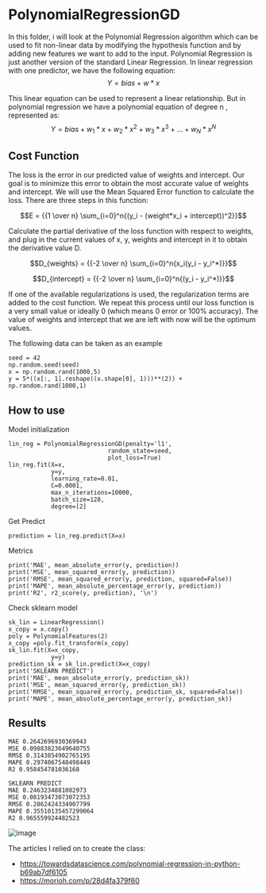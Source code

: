 # PolynomialRegressionGD
In this folder, i will look at the Polynomial Regression algorithm which can be used to fit non-linear data by modifying the hypothesis function and by adding new features we want to add to the input.
Polynomial Regression is just another version of the standard Linear Regression.
In linear regression with one predictor, we have the following equation:
$$Y = {bias + w * x}$$

This linear equation can be used to represent a linear relationship. But in polynomial regression we have a polynomial equation of degree n , represented as:
$$Y = {bias + w_1 * x + w_2 * x^2 + w_3 * x^3 + ... + w_N * x^N}$$

## Cost Function
The loss is the error in our predicted value of weights and intercept. Our goal is to minimize this error to obtain the most accurate value of weights and intercept.
We will use the Mean Squared Error function to calculate the loss. There are three steps in this function:

$$E = {{1 \over n} \sum_{i=0}^n{(y_i - (weight*x_i + intercept))^2}}$$

Calculate the partial derivative of the loss function with respect to weights, and plug in the current values of x, y, weights and intercept in it to obtain the derivative value D.

$$D_{weights} = {{-2 \over n} \sum_{i=0}^n{x_i(y_i - y_i^*)}}$$

$$D_{intercept} = {{-2 \over n} \sum_{i=0}^n{(y_i - y_i^*)}}$$

If one of the available regularizations is used, the regularization terms are added to the cost function.
We repeat this process until our loss function is a very small value or ideally 0 (which means 0 error or 100% accuracy). The value of weights and intercept that we are left with now will be the optimum values.

The following data can be taken as an example
```
seed = 42
np.random.seed(seed)
x = np.random.rand(1000,5)
y = 5*((x[:, 1].reshape((x.shape[0], 1)))**(2)) + np.random.rand(1000,1)
```
## How to use
Model initialization
```
lin_reg = PolynomialRegressionGD(penalty='l1',
                            random_state=seed,
                            plot_loss=True)
lin_reg.fit(X=x,
            y=y,
            learning_rate=0.01,
            C=0.0001,
            max_n_iterations=10000,
            batch_size=128,
            degree=[2]
```
Get Predict
```
prediction = lin_reg.predict(X=x)
```
Metrics
```
print('MAE', mean_absolute_error(y, prediction))
print('MSE', mean_squared_error(y, prediction))
print('RMSE', mean_squared_error(y, prediction, squared=False))
print('MAPE', mean_absolute_percentage_error(y, prediction))
print('R2', r2_score(y, prediction), '\n')
```
Check sklearn model
```
sk_lin = LinearRegression()
x_copy = x.copy()
poly = PolynomialFeatures(2)
x_copy =poly.fit_transform(x_copy)
sk_lin.fit(X=x_copy, 
            y=y)
prediction_sk = sk_lin.predict(X=x_copy)
print('SKLEARN PREDICT')
print('MAE', mean_absolute_error(y, prediction_sk))
print('MSE', mean_squared_error(y, prediction_sk))
print('RMSE', mean_squared_error(y, prediction_sk, squared=False))
print('MAPE', mean_absolute_percentage_error(y, prediction_sk))
```
## Results
```
MAE 0.2642696930369943
MSE 0.09883823649640755
RMSE 0.3143854902765195
MAPE 0.2974067548498449
R2 0.958454781036168

SKLEARN PREDICT
MAE 0.2463234881082973
MSE 0.08193473073072353
RMSE 0.2862424334907799
MAPE 0.35510135457299064
R2 0.965559924482523
```
![image](https://user-images.githubusercontent.com/88197584/229350603-be91f9bf-5e83-4859-aed6-8cf680da3b1a.png)

The articles I relied on to create the class:
 - https://towardsdatascience.com/polynomial-regression-in-python-b69ab7df6105
 - https://morioh.com/p/28d4fa379f60
